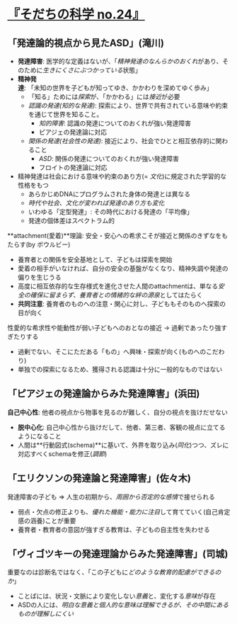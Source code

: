 # [『そだちの科学 no.24』](urn:isbn:4535907242)

## 「発達論的視点から見たASD」(滝川)

- **発達障害**: 医学的な定義はないが、「*精神発達のなんらかのおくれ*があり、そのために*生きにくさにぶつかっている*状態」
- **精神発達**: 「未知の世界を子どもが知ってゆき、かかわりを深めてゆく歩み」
	- 「知る」ためには*探索*が、「かかわる」には*接近*が必要
	- *認識の発達(知的な発達)*: 探索により、世界で共有されている意味や約束を通じて世界を知ること。
		- *知的障害*: 認識の発達についてのおくれが強い発達障害
		- ピアジェの発達論に対応
	- *関係の発達(社会性の発達)*: 接近により、社会でひとと相互依存的に関わること
		- *ASD*: 関係の発達についてのおくれが強い発達障害
		- フロイトの発達論に対応
- 精神発達は社会における意味や約束のあり方(= *文化*)に規定された学習的な性格をもつ
	- あらかじめDNAにプログラムされた身体の発達とは異なる
	- *時代や社会、文化が変われば発達のあり方も変化*
	- いわゆる「定型発達」: その時代における発達の「平均像」
	- 発達の個体差はスペクトラム的

**attachment(愛着)**理論: 安全・安心への希求こそが接近と関係のきずなをもたらす(by ボウルビー)

- 養育者との関係を安全基地として、子どもは探索を開始
- 愛着の相手がいなければ、自分の安全の基盤がなくなり、精神失調や発達の偏りを生じうる
- 高度に相互依存的な生存様式を進化させた人間のattachmentは、単なる*安全の確保に留まらず、養育者との情緒的な絆の源泉*としてはたらく
- **共同注意**: 養育者のものへの注意・関心に対し、子どももそのものへ探索の目が向く

性愛的な希求性や能動性が弱い子どもへのおとなの接近 → 過剰であったり強すぎたりする

- 過剰でない、そこにただある「もの」へ興味・探索が向く(ものへのこだわり)
- 単独での探索になるため、獲得される認識は十分に一般的なものではない

## 「ピアジェの発達論からみた発達障害」(浜田)

**自己中心性**: 他者の視点から物事を見るのが難しく、自分の視点を抜けだせない

- **脱中心化**: 自己中心性から抜けだして、他者、第三者、客観の視点に立てるようになること
- 人間は**行動図式(schema)**に基いて、外界を取り込み(*同化*)つつ、ズレに対応すべくschemaを修正(*調節*)

## 「エリクソンの発達論と発達障害」(佐々木)

発達障害の子ども ⇒ 人生の初期から、*周囲から否定的な感情*で接せられる

- 弱点・欠点の修正よりも、*優れた機能・能力に注目*して育てていく(自己肯定感の涵養)ことが重要
- 養育者・教育者の意図が強すぎる教育は、子どもの自主性を失わせる

## 「ヴィゴツキーの発達理論からみた発達障害」(司城)

重要なのは診断名ではなく、「この子どもに*どのような教育的配慮ができるのか*」

- ことばには、状況・文脈により変化しない*意義*と、変化する*意味*が存在
- ASDの人には、*明白な意義と個人的な意味は理解できるが、その中間にあるものが理解しにくい*
